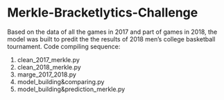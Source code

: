 # Merkle-Bracketlytics-Challenge
Based on the data of all the games in 2017 and part of games in 2018, the model was built to predit the the results of 2018 men’s college basketball tournament.
Code compiling sequence:
1. clean_2017_merkle.py
2. clean_2018_merkle.py
3. marge_2017_2018.py
4. model_building&comparing.py
5. model_building&prediction_merkle.py
